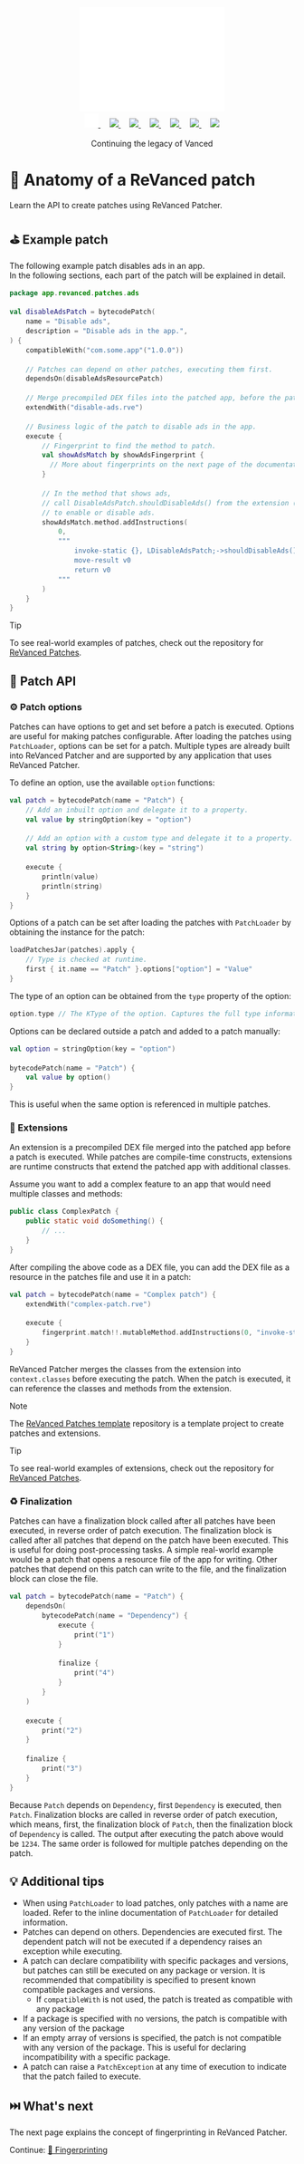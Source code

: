 <p align="center">
  <picture>
    <source
      width="256px"
      media="(prefers-color-scheme: dark)"
      srcset="../assets/revanced-headline/revanced-headline-vertical-dark.svg"
    >
    <img 
      width="256px"
      src="../assets/revanced-headline/revanced-headline-vertical-light.svg"
    >
  </picture>
  <br>
  <a href="https://revanced.app/">
     <picture>
         <source height="24px" media="(prefers-color-scheme: dark)" srcset="../assets/revanced-logo/revanced-logo.svg" />
         <img height="24px" src="../assets/revanced-logo/revanced-logo.svg" />
     </picture>
   </a>&nbsp;&nbsp;&nbsp;
   <a href="https://github.com/ReVanced">
       <picture>
           <source height="24px" media="(prefers-color-scheme: dark)" srcset="https://i.ibb.co/dMMmCrW/Git-Hub-Mark.png" />
           <img height="24px" src="https://i.ibb.co/9wV3HGF/Git-Hub-Mark-Light.png" />
       </picture>
   </a>&nbsp;&nbsp;&nbsp;
   <a href="http://revanced.app/discord">
       <picture>
           <source height="24px" media="(prefers-color-scheme: dark)" srcset="https://user-images.githubusercontent.com/13122796/178032563-d4e084b7-244e-4358-af50-26bde6dd4996.png" />
           <img height="24px" src="https://user-images.githubusercontent.com/13122796/178032563-d4e084b7-244e-4358-af50-26bde6dd4996.png" />
       </picture>
   </a>&nbsp;&nbsp;&nbsp;
   <a href="https://reddit.com/r/revancedapp">
       <picture>
           <source height="24px" media="(prefers-color-scheme: dark)" srcset="https://user-images.githubusercontent.com/13122796/178032351-9d9d5619-8ef7-470a-9eec-2744ece54553.png" />
           <img height="24px" src="https://user-images.githubusercontent.com/13122796/178032351-9d9d5619-8ef7-470a-9eec-2744ece54553.png" />
       </picture>
   </a>&nbsp;&nbsp;&nbsp;
   <a href="https://t.me/app_revanced">
      <picture>
         <source height="24px" media="(prefers-color-scheme: dark)" srcset="https://user-images.githubusercontent.com/13122796/178032213-faf25ab8-0bc3-4a94-a730-b524c96df124.png" />
         <img height="24px" src="https://user-images.githubusercontent.com/13122796/178032213-faf25ab8-0bc3-4a94-a730-b524c96df124.png" />
      </picture>
   </a>&nbsp;&nbsp;&nbsp;
   <a href="https://x.com/revancedapp">
      <picture>
         <source media="(prefers-color-scheme: dark)" srcset="https://user-images.githubusercontent.com/93124920/270180600-7c1b38bf-889b-4d68-bd5e-b9d86f91421a.png">
         <img height="24px" src="https://user-images.githubusercontent.com/93124920/270108715-d80743fa-b330-4809-b1e6-79fbdc60d09c.png" />
      </picture>
   </a>&nbsp;&nbsp;&nbsp;
   <a href="https://www.youtube.com/@ReVanced">
      <picture>
         <source height="24px" media="(prefers-color-scheme: dark)" srcset="https://user-images.githubusercontent.com/13122796/178032714-c51c7492-0666-44ac-99c2-f003a695ab50.png" />
         <img height="24px" src="https://user-images.githubusercontent.com/13122796/178032714-c51c7492-0666-44ac-99c2-f003a695ab50.png" />
     </picture>
   </a>
   <br>
   <br>
   Continuing the legacy of Vanced
</p>

# 🧩 Anatomy of a ReVanced patch

Learn the API to create patches using ReVanced Patcher.

## ⛳️ Example patch

The following example patch disables ads in an app.  
In the following sections, each part of the patch will be explained in detail.

```kt
package app.revanced.patches.ads

val disableAdsPatch = bytecodePatch(
    name = "Disable ads",
    description = "Disable ads in the app.",
) { 
    compatibleWith("com.some.app"("1.0.0"))
    
    // Patches can depend on other patches, executing them first.
    dependsOn(disableAdsResourcePatch)

    // Merge precompiled DEX files into the patched app, before the patch is executed.
    extendWith("disable-ads.rve")
    
    // Business logic of the patch to disable ads in the app.
    execute {
        // Fingerprint to find the method to patch.
        val showAdsMatch by showAdsFingerprint {
          // More about fingerprints on the next page of the documentation.
        }
      
        // In the method that shows ads,
        // call DisableAdsPatch.shouldDisableAds() from the extension (precompiled DEX file)
        // to enable or disable ads.
        showAdsMatch.method.addInstructions(
            0,
            """
                invoke-static {}, LDisableAdsPatch;->shouldDisableAds()Z
                move-result v0
                return v0
            """
        )
    }
}
```

> [!TIP]
> To see real-world examples of patches,
> check out the repository for [ReVanced Patches](https://github.com/revanced/revanced-patches).

## 🧩 Patch API

### ⚙️ Patch options

Patches can have options to get and set before a patch is executed.
Options are useful for making patches configurable.
After loading the patches using `PatchLoader`, options can be set for a patch.
Multiple types are already built into ReVanced Patcher and are supported by any application that uses ReVanced Patcher.

To define an option, use the available `option` functions:

```kt
val patch = bytecodePatch(name = "Patch") {
    // Add an inbuilt option and delegate it to a property.
    val value by stringOption(key = "option")

    // Add an option with a custom type and delegate it to a property.
    val string by option<String>(key = "string")
    
    execute {
        println(value)
        println(string)
    }
}
```

Options of a patch can be set after loading the patches with `PatchLoader` by obtaining the instance for the patch:

```kt
loadPatchesJar(patches).apply {
    // Type is checked at runtime.
    first { it.name == "Patch" }.options["option"] = "Value"
}
```

The type of an option can be obtained from the `type` property of the option:

```kt
option.type // The KType of the option. Captures the full type information of the option.
```

Options can be declared outside a patch and added to a patch manually:

```kt
val option = stringOption(key = "option")

bytecodePatch(name = "Patch") {
    val value by option()
}
```

This is useful when the same option is referenced in multiple patches.

### 🧩 Extensions

An extension is a precompiled DEX file merged into the patched app before a patch is executed.
While patches are compile-time constructs, extensions are runtime constructs
that extend the patched app with additional classes.

Assume you want to add a complex feature to an app that would need multiple classes and methods:

```java
public class ComplexPatch {
    public static void doSomething() {
        // ...
    }
}
```

After compiling the above code as a DEX file, you can add the DEX file as a resource in the patches file
and use it in a patch:

```kt
val patch = bytecodePatch(name = "Complex patch") {
    extendWith("complex-patch.rve")
  
    execute { 
        fingerprint.match!!.mutableMethod.addInstructions(0, "invoke-static { }, LComplexPatch;->doSomething()V")
    }
}
```

ReVanced Patcher merges the classes from the extension into `context.classes` before executing the patch. 
When the patch is executed, it can reference the classes and methods from the extension.

> [!NOTE]
> 
> The [ReVanced Patches template](https://github.com/ReVanced/revanced-patches-template) repository
> is a template project to create patches and extensions.

> [!TIP]
> To see real-world examples of extensions,
> check out the repository for [ReVanced Patches](https://github.com/revanced/revanced-patches).

### ♻️ Finalization

Patches can have a finalization block called after all patches have been executed, in reverse order of patch execution.
The finalization block is called after all patches that depend on the patch have been executed.
This is useful for doing post-processing tasks.
A simple real-world example would be a patch that opens a resource file of the app for writing.
Other patches that depend on this patch can write to the file, and the finalization block can close the file.

```kt
val patch = bytecodePatch(name = "Patch") { 
    dependsOn(
        bytecodePatch(name = "Dependency") { 
            execute {
                print("1")
            }

            finalize {
                print("4")
            }
        }
    )

    execute {
        print("2")
    }

    finalize {
        print("3")
    }
}
```

Because `Patch` depends on `Dependency`, first `Dependency` is executed, then `Patch`.
Finalization blocks are called in reverse order of patch execution, which means,
first, the finalization block of `Patch`, then the finalization block of `Dependency` is called.
The output after executing the patch above would be `1234`.
The same order is followed for multiple patches depending on the patch.

## 💡 Additional tips

- When using `PatchLoader` to load patches, only patches with a name are loaded.
  Refer to the inline documentation of `PatchLoader` for detailed information.
- Patches can depend on others. Dependencies are executed first.
  The dependent patch will not be executed if a dependency raises an exception while executing.
- A patch can declare compatibility with specific packages and versions,
  but patches can still be executed on any package or version.
  It is recommended that compatibility is specified to present known compatible packages and versions.
   - If `compatibleWith` is not used, the patch is treated as compatible with any package
- If a package is specified with no versions, the patch is compatible with any version of the package
- If an empty array of versions is specified, the patch is not compatible with any version of the package.
    This is useful for declaring incompatibility with a specific package.
- A patch can raise a `PatchException` at any time of execution to indicate that the patch failed to execute.

## ⏭️ What's next

The next page explains the concept of fingerprinting in ReVanced Patcher.

Continue: [🔎 Fingerprinting](2_2_1_fingerprinting.md)
